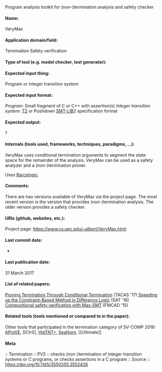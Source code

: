 Program analysis toolkit for (non-)termination analysis and safety checker

#### Name:
VeryMax

#### Application domain/field:
Termination
Safety verification

#### Type of tool (e.g. model checker, test generator):

#### Expected input thing:
Program or integer transition system

#### Expected input format:
*Program*: Small fragment of C or C++ with assertion(s)
*Integer transition system*: [T2](T2.md) or Pushdown [SMT-LIB](../Formats/SMT-LIB.md)2 specification format

#### Expected output:
?

#### Internals (tools used, frameworks, techniques, paradigms, ...):
VeryMax uses conditional termination arguments to segment the state space for the remainder of the analysis.
VeryMax can be used as a safety analyzer and a (non-)termination prover.

Uses [Barcelogic](Solvers/SMT/Barcelogic.md).

#### Comments:
There are two versions available of VeryMax via the project page. The most recent version is the version that provides (non-)termination analysis. The older version provides a safety checker.

#### URIs (github, websites, etc.):
Project page: https://www.cs.upc.edu/~albert/VeryMax.html

#### Last commit date:
-

#### Last publication date:
31 March 2017

#### List of related papers:
[Proving Termination Through Conditional Termination](https://doi.org/10.1007/978-3-662-54577-5_6) (TACAS '17)
[Speeding up the Constraint-Based Method in Difference Logic](https://doi.org/10.1007/978-3-319-40970-2_18) (SAT '16)
[Compositional safety verification with Max-SMT](https://doi.org/10.1109/FMCAD.2015.7542250) (FMCAD '15)

#### Related tools (tools mentioned or compared to in the paper):
Other tools that participated in the termination category of SV-COMP 2016: [AProVE](AProVE.md), [[Ctrl]], [HipTNT+](HipTNT+.md), [SeaHorn](Checkers/SeaHorn.md), [[Ultimate]]

#### Meta
:: Termination
:: PV3 :: checks (non-)termination of integer transition systems or C programs, or checks assertions in a C program
:: Source :: https://doi.org/10.1145/3550355.3552426